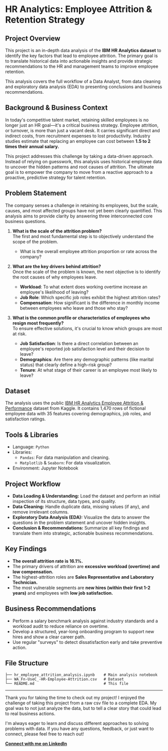# HR Analytics: Employee Attrition & Retention Strategy

## Project Overview
This project is an in-depth data analysis of the **IBM HR Analytics dataset** to identify the key factors that lead to employee attrition. The primary goal is to translate historical data into actionable insights and provide strategic recommendations to the HR and management teams to improve employee retention.

This analysis covers the full workflow of a Data Analyst, from data cleaning and exploratory data analysis (EDA) to presenting conclusions and business recommendations.

## Background & Business Context
In today's competitive talent market, retaining skilled employees is no longer just an HR goal—it's a critical business strategy. Employee attrition, or turnover, is more than just a vacant desk. It carries significant direct and indirect costs, from recruitment expenses to lost productivity. Industry studies estimate that replacing an employee can cost between **1.5 to 2 times their annual salary.**

This project addresses this challenge by taking a data-driven approach. Instead of relying on guesswork, this analysis uses historical employee data to uncover the hidden patterns and root causes of attrition. The ultimate goal is to empower the company to move from a reactive approach to a proactive, predictive strategy for talent retention.

## Problem Statement

The company senses a challenge in retaining its employees, but the scale, causes, and most affected groups have not yet been clearly quantified. This analysis aims to provide clarity by answering three interconnected core business questions.

1. **What is the scale of the attrition problem?**<br>
The first and most fundamental step is to objectively understand the scope of the problem.
    * What is the overall employee attrition proportion or rate across the company?

1. **What are the key drivers behind attrition?** <br>
Once the scale of the problem is known, the next objective is to identify the root causes of why employees leave.
    * **Workload**: To what extent does working overtime increase an employee's likelihood of leaving?
    * **Job Role**: Which specific job roles exhibit the highest attrition rates?
    * **Compensation**: How significant is the difference in monthly income between employees who leave and those who stay?

2. **What is the common profile or characteristics of employees who resign most frequently?** <br>
To ensure effective solutions, it's crucial to know which groups are most at risk.
    * **Job Satisfaction**: Is there a direct correlation between an employee's reported job satisfaction level and their decision to leave?
    * **Demographics**: Are there any demographic patterns (like marital status) that clearly define a high-risk group?
    * **Tenure**: At what stage of their career is an employee most likely to leave? 

## Dataset
The analysis uses the public [IBM HR Analytics Employee Attrition & Performance](https://www.kaggle.com/datasets/pavansubhasht/ibm-hr-analytics-attrition-dataset) dataset from Kaggle. It contains 1,470 rows of fictional employee data with 35 features covering demographics, job roles, and satisfaction ratings.

## Tools & Libraries
* Language: `Python`
* Libraries:
    * `Pandas`: For data manipulation and cleaning.
    * `Matplotlib` & `Seaborn`: For data visualization.
* Environment: Jupyter Notebook

## Project Workflow
* **Data Loading & Understanding:** Load the dataset and perform an initial inspection of its structure, data types, and quality.
* **Data Cleaning:** Handle duplicate data, missing values (if any), and remove irrelevant columns.
* **Exploratory Data Analysis (EDA):** Visualize the data to answer the questions in the problem statement and uncover hidden insights.
* **Conclusion & Recommendations:** Summarize all key findings and translate them into strategic, actionable business recommendations.

## Key Findings
* **The overall attrition rate is 16.1%.**
* The primary drivers of attrition are **excessive workload (overtime) and low compensation.**
* The highest-attrition roles are **Sales Representative and Laboratory Technician.**
* The most vulnerable segments are **new hires (within their first 1-2 years)** and employees with **low job satisfaction.**

## Business Recommendations
* Perform a salary benchmark analysis against industry standards and a workload audit to reduce reliance on overtime.
* Develop a structured, year-long onboarding program to support new hires and show a clear career path.
* Use regular "surveys" to detect dissatisfaction early and take preventive action.

## File Structure
```hr-analytics-employee-attrition/
├── hr_employee_attrition_analysis.ipynb    # Main analysis notebook
├── WA_Fn-UseC_-HR-Employee-Attrition.csv   # Dataset
└── README.md                               # This file
```
---
Thank you for taking the time to check out my project! I enjoyed the challenge of taking this project from a raw csv file to a complete EDA. My goal was to not just analyze the data, but to tell a clear story that could lead to real business actions.

I'm always eager to learn and discuss different approaches to solving problems with data. If you have any questions, feedback, or just want to connect, please feel free to reach out!

**[Connect with me on LinkedIn](https://www.linkedin.com/in/praditajeng/)**